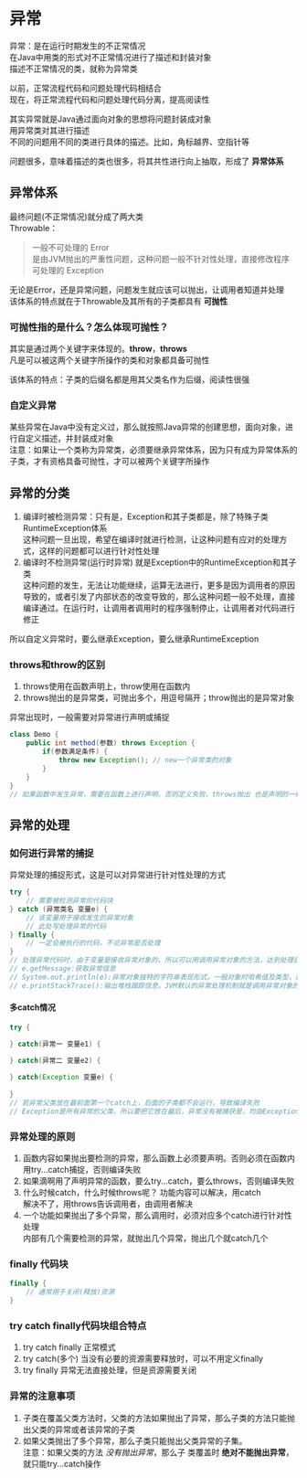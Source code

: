 # 异常 
异常：是在运行时期发生的不正常情况  
在Java中用类的形式对不正常情况进行了描述和封装对象  
描述不正常情况的类，就称为异常类  

以前，正常流程代码和问题处理代码相结合  
现在，将正常流程代码和问题处理代码分离，提高阅读性  

其实异常就是Java通过面向对象的思想将问题封装成对象  
用异常类对其进行描述  
不同的问题用不同的类进行具体的描述。比如，角标越界、空指针等  

问题很多，意味着描述的类也很多，将其共性进行向上抽取，形成了 **异常体系**  

## 异常体系
最终问题(不正常情况)就分成了两大类  
Throwable：  
>   一般不可处理的 Error  
    是由JVM抛出的严重性问题，这种问题一般不针对性处理，直接修改程序  
>   可处理的 Exception

无论是Error，还是异常问题，问题发生就应该可以抛出，让调用者知道并处理  
该体系的特点就在于Throwable及其所有的子类都具有 **可抛性**  

### 可抛性指的是什么？怎么体现可抛性？
其实是通过两个关键字来体现的。**throw**，**throws**  
凡是可以被这两个关键字所操作的类和对象都具备可抛性  

该体系的特点：子类的后缀名都是用其父类名作为后缀，阅读性很强  

### 自定义异常  
某些异常在Java中没有定义过，那么就按照Java异常的创建思想，面向对象，进行自定义描述，并封装成对象  
注意：如果让一个类称为异常类，必须要继承异常体系，因为只有成为异常体系的子类，才有资格具备可抛性，才可以被两个关键字所操作  

## 异常的分类  
1.  编译时被检测异常：只有是，Exception和其子类都是，除了特殊子类RuntimeException体系  
    这种问题一旦出现，希望在编译时就进行检测，让这种问题有应对的处理方式，这样的问题都可以进行针对性处理  
2.  编译时不检测异常(运行时异常) 就是Exception中的RuntimeException和其子类  
    这种问题的发生，无法让功能继续，运算无法进行，更多是因为调用者的原因导致的，或者引发了内部状态的改变导致的，那么这种问题一般不处理，直接编译通过。在运行时，让调用者调用时的程序强制停止，让调用者对代码进行修正  

所以自定义异常时，要么继承Exception，要么继承RuntimeException  

### throws和throw的区别  
1. throws使用在函数声明上，throw使用在函数内  
2. throws抛出的是异常类，可抛出多个，用逗号隔开；throw抛出的是异常对象  

异常出现时，一般需要对异常进行声明或捕捉  
```java
class Demo {
    public int method(参数) throws Exception {
        if(参数满足条件) {
            throw new Exception(); // new一个异常类的对象
        }
    }
}
// 如果函数中发生异常，需要在函数上进行声明，否则定义失败，throws抛出 也是声明的一种处理方法  
```
## 异常的处理
### 如何进行异常的捕捉  
异常处理的捕捉形式，这是可以对异常进行针对性处理的方式  
```java
try {
    // 需要被检测异常的代码块
} catch (异常类名 变量e) {
    // 该变量用于接收发生的异常对象
    // 此处写处理异常的代码
} finally {
    // 一定会被执行的代码，不论异常是否处理
}
// 处理异常代码时，由于变量是接收异常对象的，所以可以用调用异常对象的方法，达到处理目的
// e.getMessage:获取异常信息  
// System.out.println(e):异常对象独特的字符串表现形式。一般对象时哈希值及类型，异常对象是异常信息，默认调用了toString()方法  
// e.printStackTrace():输出堆栈跟踪信息，JVM默认的异常处理机制就是调用异常对象的这个方法  
```
#### 多catch情况
```java
try {

} catch(异常一 变量e1) {

} catch(异常二 变量e2) {
    
} catch(Exception 变量e) {
    
}
// 若异常父类放在最前面第一个catch上，后面的子类都不会运行，导致编译失败  
// Exception是所有异常的父类，所以要把它放在最后，异常没有被捕获是，均由Exception捕获
```
### 异常处理的原则
1. 函数内容如果抛出要检测的异常，那么函数上必须要声明。否则必须在函数内用try...catch捕捉，否则编译失败  
2. 如果滴啊用了声明异常的函数，要么try...catch，要么throws，否则编译失败  
3. 什么时候catch，什么时候throws呢？
   功能内容可以解决，用catch  
   解决不了，用throws告诉调用者，由调用者解决  
4. 一个功能如果抛出了多个异常，那么调用时，必须对应多个catch进行针对性处理  
   内部有几个需要检测的异常，就抛出几个异常，抛出几个就catch几个  

### finally 代码块
```java
finally {
    // 通常用于关闭(释放)资源
}
```
### try catch finally代码块组合特点
1. try catch finally 正常模式  
2. try catch(多个) 当没有必要的资源需要释放时，可以不用定义finally  
3. try finally 异常无法直接处理，但是资源需要关闭  

### 异常的注意事项
1. 子类在覆盖父类方法时，父类的方法如果抛出了异常，那么子类的方法只能抛出父类的异常或者该异常的子类  
2. 如果父类抛出了多个异常，那么子类只能抛出父类异常的子集。  
注意：如果父类的方法 *没有抛出异常*，那么子 类覆盖时 **绝对不能抛出异常**，就只能try...catch操作